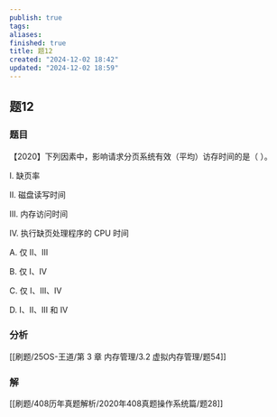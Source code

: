 ```yaml
---
publish: true
tags: 
aliases: 
finished: true
title: 题12
created: "2024-12-02 18:42"
updated: "2024-12-02 18:59"
---
```

## 题12
### 题目
【2020】下列因素中，影响请求分页系统有效（平均）访存时间的是（ ）。

Ⅰ. 缺页率

Ⅱ. 磁盘读写时间

Ⅲ. 内存访问时间

Ⅳ. 执行缺页处理程序的 CPU 时间

A. 仅 Ⅱ、Ⅲ

B. 仅 Ⅰ、Ⅳ

C. 仅 Ⅰ、Ⅲ、Ⅳ

D. Ⅰ、Ⅱ、Ⅲ 和 Ⅳ
### 分析
[[刷题/25OS-王道/第 3 章 内存管理/3.2 虚拟内存管理/题54]]
### 解
[[刷题/408历年真题解析/2020年408真题操作系统篇/题28]]